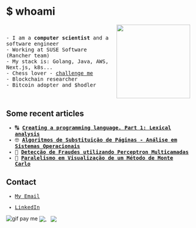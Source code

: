 # $ whoami

<div style="display: flex; align-items: center; justify-content: space-between; max-width: 500px;">
  <samp style="flex: 1; margin-right: 20px;">
    - I am a <b>computer scientist</b> and a software engineer<br>
    - Working at SUSE Software (Rancher team)<br>
    - My stack is: Golang, Java, AWS, Next.js, k8s...<br>
    - Chess lover - <a href="https://www.chess.com/member/felipalds" target="_blank">challenge me</a><br>
    - Blockchain researcher<br>
    - Bitcoin adopter and $hodler
  </samp>
  <img src="https://github.com/user-attachments/assets/1423b08e-4910-4498-977d-2bfeada4e72a" width="200" />
</div>

## Some recent articles

<samp>

  
  - 🔠 <strong><a href="https://www.luizrosa.me/lexical-analysis/" target="_blank">Creating a programming language. Part 1: Lexical analysis</a></strong>
  - 🤓 <strong><a href="https://www.overleaf.com/read/wbcghtpmsbcg#d909bd" target="_blank">Algoritmos de Substituição de Páginas - Análise em Sistemas Operacionais</a></strong>
  - 🤖 <strong><a href="https://www.overleaf.com/read/vypgwmnpzmgn#06066c" target="_blank">Detecção de Fraudes utilizando Perceptron Multicamadas</a></strong>
  - 🥒 <strong><a href="https://www.overleaf.com/read/bmrhcdpghmwc#ff5777" target="_blank">Paralelismo em Visualização de um Método de Monte Carlo</a></strong>
  
  
</samp>

## Contact

<samp>
  
  - <a href="mailto:luizrosa8@proton.me">My Email</a>
  
  - <a href="https://www.linkedin.com/in/felipalds/">LinkedIn</a>

</samp>

<img src="https://raw.githubusercontent.com/egonelbre/gophers/master/.thumb/animation/buy-morning-coffee-3x.gif" alt="gif pay me" />



  <a href="https://github.com/Felipalds">
    <img align="center" src="https://github-readme-stats.vercel.app/api?username=Felipalds&show_icons=true&theme=github_dark" />
  </a>
  &nbsp;&nbsp;
  <a href="https://github.com/Felipalds/github-readme-stats">
    <img align="center" src="https://github-readme-stats.vercel.app/api/top-langs/?username=Felipalds&layout=compact&theme=github_dark" />
  </a>


